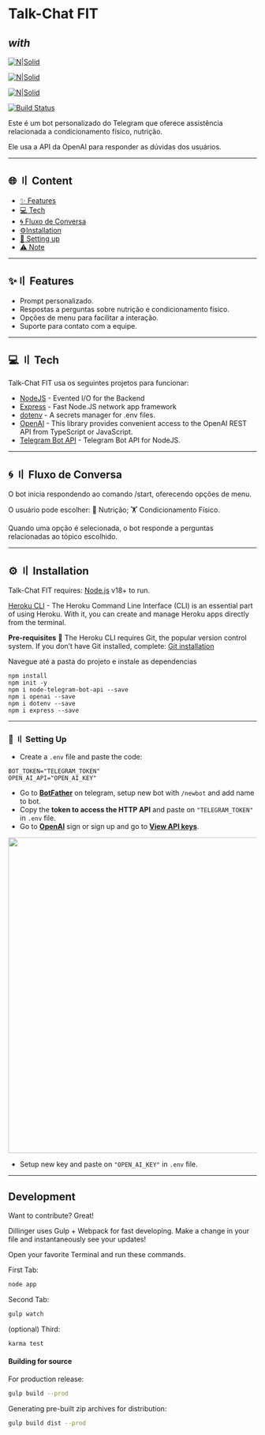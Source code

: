 
# Talk-Chat FIT
## _with_

[![N|Solid](https://i.ibb.co/LgtYbbv/PR-News-Emblem-Open-AI.jpg)](https://platform.openai.com) 

[![N|Solid](https://i.ibb.co/zFtpKSD/1.jpg)](https://t.me/botfather)

[![N|Solid](https://i.ibb.co/PCMgwDs/photo-2023-08-24-18-48-47.jpg)](https://signup.heroku.com)

[![Build Status](https://travis-ci.org/joemccann/dillinger.svg?branch=master)](https://travis-ci.org/joemccann/dillinger)

Este é um bot personalizado do Telegram que oferece assistência relacionada a condicionamento físico, nutrição. 

Ele usa a API da OpenAI para responder as dúvidas dos usuários.

---

## 🌐 〢 Content

- [✨ Features](#features)
- [💻 Tech](#tech)
- [🌀 Fluxo de Conversa](#fluxo)
- [⚙️Installation](#installation)
- [📁 Setting up](#setup)
- [⚠️ Note](#note)

---

## ✨〢 Features

- Prompt personalizado.
- Respostas a perguntas sobre nutrição e condicionamento físico.
- Opções de menu para facilitar a interação.
- Suporte para contato com a equipe.

---

## 💻  〢 Tech

Talk-Chat FIT usa os seguintes projetos para funcionar:

- [NodeJS](https://nodejs.org/) - Evented I/O for the Backend
- [Express](https://expressjs.com/) - Fast Node.JS network app framework
- [dotenv](https://www.dotenv.org/) - A secrets manager for .env files.
- [OpenAI](https://github.com/openai/openai-node) - This library provides convenient access to the OpenAI REST API from TypeScript or JavaScript.
- [Telegram Bot API](https://www.npmjs.com/package/node-telegram-bot-api) - Telegram Bot API for NodeJS.

---

## 🌀  〢 Fluxo de Conversa

O bot inicia respondendo ao comando /start, oferecendo opções de menu. 

O usuário pode escolher:
🥗 Nutrição;
🏋️ Condicionamento Físico.

Quando uma opção é selecionada, o bot responde a perguntas relacionadas ao tópico escolhido.

---

## ⚙️  〢 Installation

Talk-Chat FIT requires:
[Node.js](https://nodejs.org/) v18+ to run.

[Heroku CLI](https://devcenter.heroku.com/articles/heroku-cli#install-the-heroku-cli) - The Heroku Command Line Interface (CLI) is an essential part of using Heroku. With it, you can create and manage Heroku apps directly from the terminal.

**Pre-requisites** 🔧
The Heroku CLI requires Git, the popular version control system. If you don’t have Git installed, complete:
[Git installation](https://git-scm.com/book/en/v2/Getting-Started-Installing-Git)

Navegue até a pasta do projeto e instale as dependencias

```
npm install
npm init -y
npm i node-telegram-bot-api --save
npm i openai --save
npm i dotenv --save
npm i express --save
```

---

### 📁  〢 Setting Up
- Create a `.env`  file  and paste the code:

```
BOT_TOKEN="TELEGRAM_TOKEN"
OPEN_AI_API="OPEN_AI_KEY"
```

- Go to **[BotFather](https://t.me/BotFather)** on telegram, setup new bot with `/newbot` and add name to bot. 
- Copy the **token to access the HTTP API** and paste on ``"TELEGRAM_TOKEN"`` in `.env` file.
- Go to **[OpenAI](https://platform.openai.com)** sign or sign up and go to  **[View API keys](https://https://platform.openai.com/account/api-keys)**.

 <img title="" src="https://i.ibb.co/N714Mkv/openai.png" alt="" width="639">
 
- Setup new key and paste on ``"OPEN_AI_KEY"`` in `.env` file.










---








## Development

Want to contribute? Great!

Dillinger uses Gulp + Webpack for fast developing.
Make a change in your file and instantaneously see your updates!

Open your favorite Terminal and run these commands.

First Tab:

```sh
node app
```

Second Tab:

```sh
gulp watch
```

(optional) Third:

```sh
karma test
```

#### Building for source

For production release:

```sh
gulp build --prod
```

Generating pre-built zip archives for distribution:

```sh
gulp build dist --prod
```

